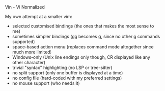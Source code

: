Vin - VI Normalized

My own attempt at a smaller vim:
- selected customised bindings (the ones that makes the most sense to me)
- sometimes simpler bindings (gg becomes g, since no other g commands supported)
- space-based action menu (replaces command mode altogether since much more limited)
- Windows-only (Unix line endings only though, CR displayed like any other character)
- trivial "syntax" highlighting (no LSP or tree-sitter)
- no split support (only one buffer is displayed at a time)
- no config file (hard-coded with my preferred settings)
- no mouse support (who needs it)
